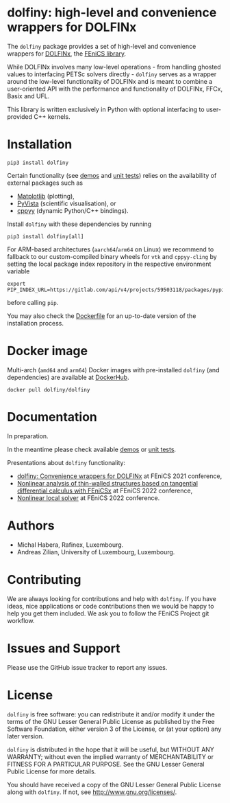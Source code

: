 # dolfiny: high-level and convenience wrappers for DOLFINx

The `dolfiny` package provides a set of high-level and convenience wrappers for 
[DOLFINx](https://github.com/FEniCS/dolfinx), the [FEniCS library](https://www.fenicsproject.org).

While DOLFINx involves many low-level operations - from handling ghosted values 
to interfacing PETSc solvers directly - `dolfiny` serves as a wrapper around the
low-level functionality of DOLFINx and is meant to combine a user-oriented API
with the performance and functionality of DOLFINx, FFCx, Basix and UFL.

This library is written exclusively in Python with optional interfacing 
to user-provided C++ kernels.

# Installation

```
pip3 install dolfiny
```

Certain functionality (see [demos](demo/) and [unit tests](test/)) relies on 
the availability of external packages such as

- [Matplotlib](https://github.com/matplotlib/matplotlib) (plotting),
- [PyVista](https://github.com/pyvista/pyvista) (scientific visualisation), or 
- [cppyy](https://github.com/wlav/cppyy) (dynamic Python/C++ bindings).

Install `dolfiny` with these dependencies by running 
```
pip3 install dolfiny[all]
```

For ARM-based architectures (`aarch64`/`arm64` on Linux) we recommend to fallback to our
custom-compiled binary wheels for `vtk` and `cppyy-cling` by setting the
local package index repository in the respective environment variable 
```
export PIP_INDEX_URL=https://gitlab.com/api/v4/projects/59503118/packages/pypi/simple
```
before calling `pip`.

You may also check the [Dockerfile](docker/Dockerfile) for an up-to-date version of the installation process.

# Docker image

Multi-arch (`amd64` and `arm64`) Docker images with pre-installed `dolfiny` (and dependencies)
are available at [DockerHub](https://hub.docker.com/r/dolfiny/dolfiny).

```
docker pull dolfiny/dolfiny
```

# Documentation

In preparation.

In the meantime please check available [demos](demo/) or [unit tests](test/).

Presentations about `dolfiny` functionality:
- [dolfiny: Convenience wrappers for DOLFINx](https://hdl.handle.net/10993/47422)
  at FEniCS 2021 conference,
- [Nonlinear analysis of thin-walled structures based on tangential differential calculus with FEniCSx](https://hdl.handle.net/10993/54222)
  at FEniCS 2022 conference,
- [Nonlinear local solver](https://hdl.handle.net/10993/54223)
  at FEniCS 2022 conference.

# Authors

- Michal Habera, Rafinex, Luxembourg.
- Andreas Zilian, University of Luxembourg, Luxembourg.

# Contributing

We are always looking for contributions and help with `dolfiny`.
If you have ideas, nice applications or code contributions then we would 
be happy to help you get them included.
We ask you to follow the FEniCS Project git workflow.

# Issues and Support

Please use the GitHub issue tracker to report any issues.

# License

`dolfiny` is free software: you can redistribute it and/or modify it under the terms of the GNU Lesser General Public License as published by the Free Software Foundation, either version 3 of the License, or (at your option) any later version.

`dolfiny` is distributed in the hope that it will be useful, but WITHOUT ANY WARRANTY; without even the implied warranty of MERCHANTABILITY or FITNESS FOR A PARTICULAR PURPOSE. See the GNU Lesser General Public License for more details.

You should have received a copy of the GNU Lesser General Public License along with `dolfiny`. If not, see <http://www.gnu.org/licenses/>.
